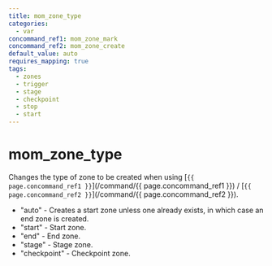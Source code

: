 ```yaml
---
title: mom_zone_type
categories:
  - var
concommand_ref1: mom_zone_mark
concommand_ref2: mom_zone_create
default_value: auto
requires_mapping: true
tags:
  - zones
  - trigger
  - stage
  - checkpoint
  - stop
  - start
---
```


# mom_zone_type

Changes the type of zone to be created when using [`{{ page.concommand_ref1 }}`](/command/{{ page.concommand_ref1 }}) / [`{{ page.concommand_ref2 }}`](/command/{{ page.concommand_ref2 }}).

- "auto" - Creates a start zone unless one already exists, in which case an end zone is created.
- "start" - Start zone.
- "end" - End zone.
- "stage" - Stage zone.
- "checkpoint" - Checkpoint zone.

